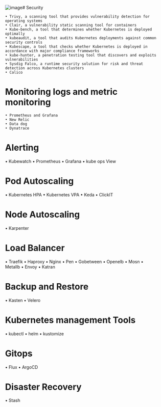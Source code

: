 ![image](https://github.com/DebarshiDevopsGeek/DevopsBlackBox/assets/166385395/e75e52ef-af90-4dda-a386-8e342a3c6989)# Security

	• Trivy, a scanning tool that provides vulnerability detection for operating systems
	• Clair, a vulnerability static scanning tool for containers
	• Kube-bench, a tool that determines whether Kubernetes is deployed optimally
	• kubeaudit, a tool that audits Kubernetes deployments against common security controls
	• Kubescape, a tool that checks whether Kubernetes is deployed in accordance with major compliance frameworks
	• kube-hunter, a penetration testing tool that discovers and exploits vulnerabilities
	• Sysdig Falco, a runtime security solution for risk and threat detection across Kubernetes clusters
	• Calico

 # Monitoring logs and metric monitoring

	• Prometheus and Grafana
	• New Relic
	• Data dog
	• Dynatrace

# Alerting 
• Kubewatch
• Prometheus
• Grafana
• kube ops View 

# Pod Autoscaling
• Kubernetes HPA
• Kubernetes VPA
• Keda
• ClickIT

# Node Autoscaling
• Karpenter

# Load Balancer
• Traefik
• Haproxy
• Nginx
• Pen
• Gobetween
• Openelb
• Mosn
• Metallb
• Envoy
• Katran

# Backup and Restore
• Kasten
• Velero

# Kubernetes management Tools
• kubectl
• helm
• kustomize

# Gitops
• Flux
• ArgoCD

# Disaster Recovery
• Stash

